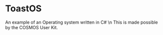 # ToastOS

An example of an Operating system written in C#
\n
This is made possible by the COSMOS User Kit.
